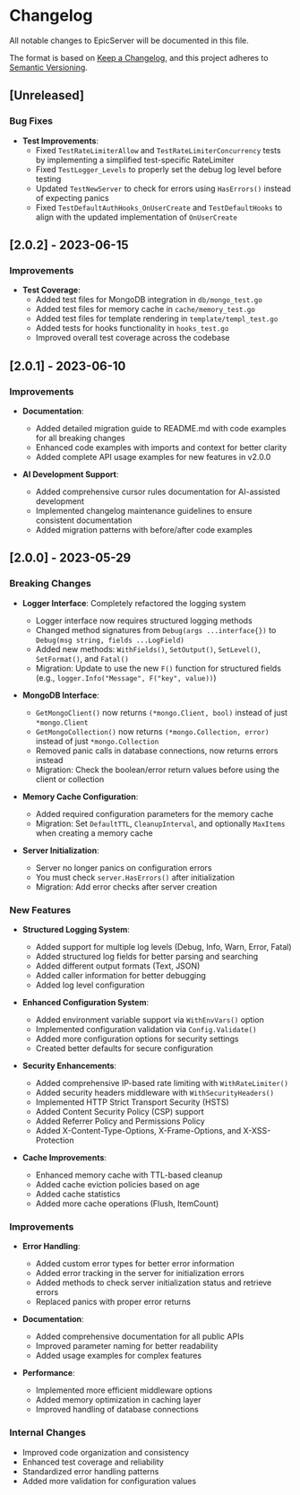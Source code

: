 # Changelog

All notable changes to EpicServer will be documented in this file.

The format is based on [Keep a Changelog](https://keepachangelog.com/en/1.0.0/),
and this project adheres to [Semantic Versioning](https://semver.org/spec/v2.0.0.html).

## [Unreleased]

### Bug Fixes

- **Test Improvements**:
  - Fixed `TestRateLimiterAllow` and `TestRateLimiterConcurrency` tests by implementing a simplified test-specific RateLimiter
  - Fixed `TestLogger_Levels` to properly set the debug log level before testing
  - Updated `TestNewServer` to check for errors using `HasErrors()` instead of expecting panics
  - Fixed `TestDefaultAuthHooks_OnUserCreate` and `TestDefaultHooks` to align with the updated implementation of `OnUserCreate`

## [2.0.2] - 2023-06-15

### Improvements

- **Test Coverage**:
  - Added test files for MongoDB integration in `db/mongo_test.go`
  - Added test files for memory cache in `cache/memory_test.go`
  - Added test files for template rendering in `template/templ_test.go`
  - Added tests for hooks functionality in `hooks_test.go`
  - Improved overall test coverage across the codebase

## [2.0.1] - 2023-06-10

### Improvements

- **Documentation**:
  - Added detailed migration guide to README.md with code examples for all breaking changes
  - Enhanced code examples with imports and context for better clarity
  - Added complete API usage examples for new features in v2.0.0

- **AI Development Support**:
  - Added comprehensive cursor rules documentation for AI-assisted development
  - Implemented changelog maintenance guidelines to ensure consistent documentation
  - Added migration patterns with before/after code examples

## [2.0.0] - 2023-05-29

### Breaking Changes

- **Logger Interface**: Completely refactored the logging system
  - Logger interface now requires structured logging methods
  - Changed method signatures from `Debug(args ...interface{})` to `Debug(msg string, fields ...LogField)`
  - Added new methods: `WithFields()`, `SetOutput()`, `SetLevel()`, `SetFormat()`, and `Fatal()`
  - Migration: Update to use the new `F()` function for structured fields (e.g., `logger.Info("Message", F("key", value))`)

- **MongoDB Interface**:
  - `GetMongoClient()` now returns `(*mongo.Client, bool)` instead of just `*mongo.Client`
  - `GetMongoCollection()` now returns `(*mongo.Collection, error)` instead of just `*mongo.Collection`
  - Removed panic calls in database connections, now returns errors instead
  - Migration: Check the boolean/error return values before using the client or collection

- **Memory Cache Configuration**:
  - Added required configuration parameters for the memory cache
  - Migration: Set `DefaultTTL`, `CleanupInterval`, and optionally `MaxItems` when creating a memory cache

- **Server Initialization**:
  - Server no longer panics on configuration errors
  - You must check `server.HasErrors()` after initialization
  - Migration: Add error checks after server creation

### New Features

- **Structured Logging System**:
  - Added support for multiple log levels (Debug, Info, Warn, Error, Fatal)
  - Added structured log fields for better parsing and searching
  - Added different output formats (Text, JSON)
  - Added caller information for better debugging
  - Added log level configuration

- **Enhanced Configuration System**:
  - Added environment variable support via `WithEnvVars()` option
  - Implemented configuration validation via `Config.Validate()`
  - Added more configuration options for security settings
  - Created better defaults for secure configuration

- **Security Enhancements**:
  - Added comprehensive IP-based rate limiting with `WithRateLimiter()`
  - Added security headers middleware with `WithSecurityHeaders()`
  - Implemented HTTP Strict Transport Security (HSTS)
  - Added Content Security Policy (CSP) support
  - Added Referrer Policy and Permissions Policy
  - Added X-Content-Type-Options, X-Frame-Options, and X-XSS-Protection

- **Cache Improvements**:
  - Enhanced memory cache with TTL-based cleanup
  - Added cache eviction policies based on age
  - Added cache statistics
  - Added more cache operations (Flush, ItemCount)

### Improvements

- **Error Handling**:
  - Added custom error types for better error information
  - Added error tracking in the server for initialization errors
  - Added methods to check server initialization status and retrieve errors
  - Replaced panics with proper error returns

- **Documentation**:
  - Added comprehensive documentation for all public APIs
  - Improved parameter naming for better readability
  - Added usage examples for complex features

- **Performance**:
  - Implemented more efficient middleware options
  - Added memory optimization in caching layer
  - Improved handling of database connections

### Internal Changes

- Improved code organization and consistency
- Enhanced test coverage and reliability
- Standardized error handling patterns
- Added more validation for configuration values 